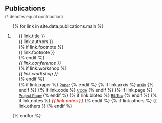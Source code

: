 <h2 id="publications" style="margin-bottom: 5px;">Publications</h2>
<small style="display:block; margin-top: 6px; margin-bottom: 8px; font-size: 13px; color: #444;">(* denotes equal contribution)</small>

<div class="publications">
<ol class="bibliography">

{% for link in site.data.publications.main %}

<li>
<div class="pub-row">
  <div class="col-sm-12" style="position: relative;padding-right: 15px;padding-left: 20px;">
      <div class="title"><a href="{{ link.arxiv }}">{{ link.title }}</a></div>
      <div class="author">{{ link.authors }}</div>
      {% if link.footnote %} 
      <div class="author">{{ link.footnote }}</div>
      {% endif %}
      <div class="periodical"><em>{{ link.conference }}</em></div>
      {% if link.workshop %} 
      <div class="periodical"><em>{{ link.workshop }}</em></div>
      {% endif %}
    <div class="links">
      {% if link.paper %} 
      <a href="{{ link.paper }}" class="btn btn-sm z-depth-0" role="button" target="_blank" style="font-size:12px;">Paper</a>
      {% endif %}
      {% if link.arxiv %} 
      <a href="{{ link.arxiv }}" class="btn btn-sm z-depth-0" role="button" target="_blank" style="font-size:12px;">arXiv</a>
      {% endif %}
      {% if link.code %} 
      <a href="{{ link.code }}" class="btn btn-sm z-depth-0" role="button" target="_blank" style="font-size:12px;">Code</a>
      {% endif %}
      {% if link.page %} 
      <a href="{{ link.page }}" class="btn btn-sm z-depth-0" role="button" target="_blank" style="font-size:12px;">Project Page</a>
      {% endif %}
      {% if link.bibtex %} 
      <a href="{{ link.bibtex }}" class="btn btn-sm z-depth-0" role="button" target="_blank" style="font-size:12px;">BibTex</a>
      {% endif %}
      {% if link.notes %} 
      <strong> <i style="color:#e74d3c">{{ link.notes }}</i></strong>
      {% endif %}
      {% if link.others %} 
      {{ link.others }}
      {% endif %}
    </div>
  </div>
</div>
</li>

{% endfor %}
</ol>
</div>
